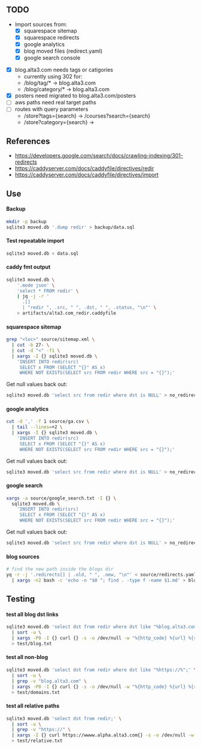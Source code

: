 
## TODO

- Import sources from:
  - [x] squarespace sitemap
  - [x] squarespace redirects
  - [x] google analytics 
  - [x] blog moved files (redirect.yaml)
  - [x] google search console
- [x] blog.alta3.com needs tags or catigories
  - currently using 302 for:
  - /blog/tag/* -> blog.alta3.com
  - /blog/category/* -> blog.alta3.com
- [x] posters need migrated to blog.alta3.com/posters
- [ ] aws paths need real target paths
- [ ] routes with query parameters
  - /store?tags={search} -> /courses?search={search}
  - /store?category={search} -> 

## References

- https://developers.google.com/search/docs/crawling-indexing/301-redirects
- https://caddyserver.com/docs/caddyfile/directives/redir
- https://caddyserver.com/docs/caddyfile/directives/import

## Use

#### Backup 

```bash
mkdir -p backup
sqlite3 moved.db '.dump redir' > backup/data.sql
```

#### Test repeatable import

```bash
sqlite3 moved.db < data.sql
```

#### caddy fmt output

```bash
sqlite3 moved.db \
    '.mode json' \
    'select * FROM redir' \
    | jq -j -r '
      .[] 
      | "redir ", .src, " ", .dst, " ", .status, "\n"' \
    > artifacts/alta3.com_redir.caddyfile
```

#### squarespace sitemap

```bash
grep "<loc>" source/sitemap.xml \
  | cut -b 27- \
  | cut -d "<" -f1 \
  | xargs -I {} sqlite3 moved.db \
    'INSERT INTO redir(src) 
     SELECT x FROM (SELECT "{}" AS x) 
     WHERE NOT EXISTS(SELECT src FROM redir WHERE src = "{}");'
```

Get null values back out:

```bash
sqlite3 moved.db 'select src from redir where dst is NULL' > no_redirect/squarespace.txt
```

#### google analytics

```bash
cut -d ',' -f 1 source/ga.csv \
  | tail --lines=+2 \
  | xargs -I {} sqlite3 moved.db \
    'INSERT INTO redir(src) 
     SELECT x FROM (SELECT "{}" AS x) 
     WHERE NOT EXISTS(SELECT src FROM redir WHERE src = "{}");'
```

Get null values back out:

```bash
sqlite3 moved.db 'select src from redir where dst is NULL' > no_redirect/ga.txt
```

#### google search

```bash
xargs -a source/google_search.txt -I {} \
  sqlite3 moved.db \
    'INSERT INTO redir(src) 
     SELECT x FROM (SELECT "{}" AS x) 
     WHERE NOT EXISTS(SELECT src FROM redir WHERE src = "{}");'
```

Get null values back out:

```bash
sqlite3 moved.db 'select src from redir where dst is NULL' > no_redirect/google_search.txt
```

#### blog sources

```bash
# find the new path inside the blogs dir
yq -r -j '.redirects[] | .old, " ", .new, "\n"' < source/redirects.yaml \
  | xargs -n2 bash -c 'echo -n "$0 "; find . -type f -name $1.md' > blogs.txt
```

## Testing

#### test all blog dst links

```bash
sqlite3 moved.db 'select dst from redir where dst like "%blog.alta3.com%";' \
  | sort -u \
  | xargs -P0 -I {} curl {} -s -o /dev/null -w "%{http_code} %{url} %{redirect_url}\n" \
  > test/blog.txt
```

#### test all non-blog

```bash
sqlite3 moved.db 'select dst from redir where dst like "%https://%";' \
  | sort -u \
  | grep -v "blog.alta3.com" \
  | xargs -P0 -I {} curl {} -s -o /dev/null -w "%{http_code} %{url} %{redirect_url}\n" \
  > test/domains.txt
```

#### test all relative paths

```bash
sqlite3 moved.db 'select dst from redir;' \
  | sort -u \
  | grep -v "https://" \
  | xargs -I {} curl https://wwww.alpha.alta3.com{} -s -o /dev/null -w "%{http_code} %{url} %{redirect_url}\n" \
  > test/relative.txt
```
